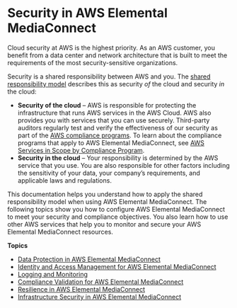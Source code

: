 # Security in AWS Elemental MediaConnect<a name="security"></a>

Cloud security at AWS is the highest priority\. As an AWS customer, you benefit from a data center and network architecture that is built to meet the requirements of the most security\-sensitive organizations\.

Security is a shared responsibility between AWS and you\. The [shared responsibility model](https://aws.amazon.com/compliance/shared-responsibility-model/) describes this as security *of* the cloud and security *in* the cloud:
+ **Security of the cloud** – AWS is responsible for protecting the infrastructure that runs AWS services in the AWS Cloud\. AWS also provides you with services that you can use securely\. Third\-party auditors regularly test and verify the effectiveness of our security as part of the [AWS compliance programs](https://aws.amazon.com/compliance/programs/)\. To learn about the compliance programs that apply to AWS Elemental MediaConnect, see [AWS Services in Scope by Compliance Program](https://aws.amazon.com/compliance/services-in-scope/)\.
+ **Security in the cloud** – Your responsibility is determined by the AWS service that you use\. You are also responsible for other factors including the sensitivity of your data, your company’s requirements, and applicable laws and regulations\. 

This documentation helps you understand how to apply the shared responsibility model when using AWS Elemental MediaConnect\. The following topics show you how to configure AWS Elemental MediaConnect to meet your security and compliance objectives\. You also learn how to use other AWS services that help you to monitor and secure your AWS Elemental MediaConnect resources\. 

**Topics**
+ [Data Protection in AWS Elemental MediaConnect](data-protection.md)
+ [Identity and Access Management for AWS Elemental MediaConnect](security-iam.md)
+ [Logging and Monitoring](incident-response.md)
+ [Compliance Validation for AWS Elemental MediaConnect](mediaconnect-compliance.md)
+ [Resilience in AWS Elemental MediaConnect](disaster-recovery-resiliency.md)
+ [Infrastructure Security in AWS Elemental MediaConnect](infrastructure-security.md)